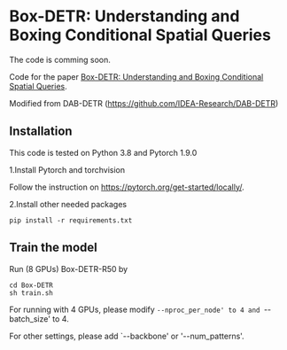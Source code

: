 # Box-DETR: Understanding and Boxing Conditional Spatial Queries

The code is comming soon.

Code for the paper [Box-DETR: Understanding and Boxing Conditional Spatial Queries](https://arxiv.org/abs/2307.08353).

Modified from DAB-DETR (https://github.com/IDEA-Research/DAB-DETR)

## Installation

This code is tested on Python 3.8 and Pytorch 1.9.0

1.Install Pytorch and torchvision

Follow the instruction on https://pytorch.org/get-started/locally/.

2.Install other needed packages

```shell
pip install -r requirements.txt
```
## Train the model

Run (8 GPUs) Box-DETR-R50 by

```shell
cd Box-DETR
sh train.sh
```

For running with 4 GPUs, please modify `--nproc_per_node' to 4 and `--batch_size' to 4.

For other settings, please add `--backbone' or '--num_patterns'.

